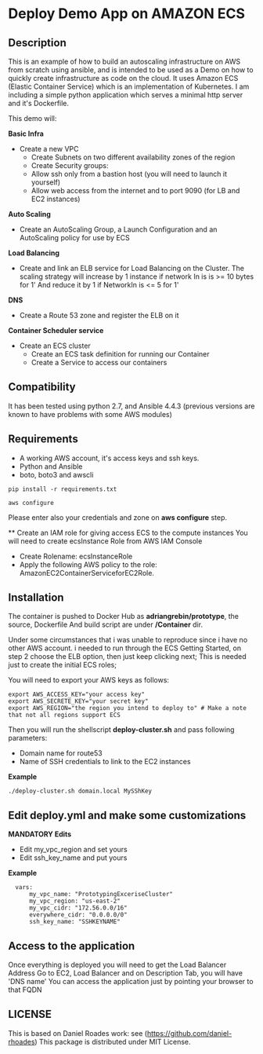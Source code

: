 Deploy Demo App on AMAZON ECS
=============================


Description
-----------

This is an example of how to build an autoscaling infrastructure on AWS from scratch using ansible, and is intended to be used as a
Demo on how to quickly create infrastructure as code on the cloud.
It uses Amazon ECS (Elastic Container Service) which is an implementation of Kubernetes.
I am including a simple python application which serves a minimal http server and it's Dockerfile.



This demo will:

**Basic Infra**
- Create a new VPC
  - Create Subnets on two different availability zones of the region
  - Create Security groups:
   - Allow ssh only from a bastion host (you will need to launch it yourself)
   - Allow web access from the internet and to port 9090 (for LB and EC2 instances)


**Auto Scaling**
- Create an AutoScaling Group, a Launch Configuration and an AutoScaling policy for use by ECS

**Load Balancing**
- Create and link an ELB service for Load Balancing on the Cluster.
  The scaling strategy will increase by 1 instance if network In is  is >= 10 bytes for 1'
  And reduce it by 1 if NetworkIn is <= 5 for 1'

**DNS**
- Create a Route 53 zone and register the ELB on it

**Container Scheduler service**
- Create an ECS cluster
  - Create an ECS task definition for running our Container
  - Create a Service to access our containers



Compatibility
-----------

It has been tested using python 2.7, and Ansible 4.4.3 (previous versions are known to have problems with some AWS modules)

Requirements
------------
- A working AWS account, it's access keys and ssh keys.
- Python and Ansible
- boto, boto3 and awscli

```
pip install -r requirements.txt

aws configure
````

Please enter also your credentials and zone on **aws configure** step.

** Create an IAM role for giving access ECS to the compute instances
You will need to create ecsInstance Role from AWS IAM Console
* Create Rolename: ecsInstanceRole
* Apply the following AWS policy to the role: AmazonEC2ContainerServiceforEC2Role.


Installation
----------

The container is pushed to Docker Hub as **adriangrebin/prototype**, the source, Dockerfile
And build script are under **/Container** dir.

Under some circumstances that i was unable to reproduce since i have no other AWS account.
i needed to run through the ECS Getting Started, on step 2 choose the ELB option, then just keep clicking next;
This is needed just to create the initial ECS roles;

You will need to export your AWS keys as follows:

```
export AWS_ACCESS_KEY="your access key"
export AWS_SECRETE_KEY="your secret key"
export AWS_REGION="the region you intend to deploy to" # Make a note that not all regions support ECS
```

Then you will run the shellscript **deploy-cluster.sh** and pass following parameters:
- Domain name for route53
- Name of SSH credentials to link to the EC2 instances


**Example**
```
./deploy-cluster.sh domain.local MySShKey
```

**Edit deploy.yml and make some customizations**
-----
**MANDATORY Edits**
- Edit my_vpc_region and set yours
- Edit ssh_key_name and put yours

**Example**
```
  vars:
      my_vpc_name: "PrototypingExceriseCluster"
      my_vpc_region: "us-east-2"
      my_vpc_cidr: "172.56.0.0/16"
      everywhere_cidr: "0.0.0.0/0"
      ssh_key_name: "SSHKEYNAME"
```

Access to the application
------------------------

Once everything is deployed you will need to get the Load Balancer Address
Go to EC2, Load Balancer  and on Description Tab, you will have 'DNS name'
You can access the application just by pointing your browser to that FQDN


LICENSE
-------
This is based on Daniel Roades work: see (https://github.com/daniel-rhoades)
This package is distributed under MIT License.
